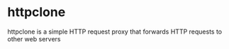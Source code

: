 httpclone
=========

httpclone is a simple HTTP request proxy that forwards HTTP requests to other web servers
